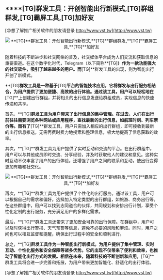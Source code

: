 ## ****[TG]**群发工具：开创智能出行新模式,**[TG]**群组群发,**[TG]**霸屏工具,**[TG]**加好友**

[😍想了解推广相关软件的朋友请登录 http://www.vst.tw](http://www.vst.tw)

 <center><img src="https://vst.tw/MP4/tuiguang/png/8.png" alt="**[TG]**群发工具：开创智能出行新模式,**[TG]**群组群发,**[TG]**霸屏工具,**[TG]**加好友"></center>

随着科技的不断进步和社交网络的普及，社交媒体平台成为人们交流和获取信息的重要渠道。在这个数字化时代，Telegram（以下简称**[TG]**）作为一款功能强大的社交软件，吸引了越来越多的用户。而**[TG]**群发工具的出现，则为智能出行开创了新模式。

**[TG]**群发工具是一种基于**[TG]**平台的智能技术应用，它将群发与出行服务相结合，为用户提供了更加便捷、高效的出行体验。通过该工具，用户可以轻松地在**[TG]**上创建出行群组，并将相关的出行信息发送给群组成员，实现信息的快速传递和共享。

首先，**[TG]**群发工具为用户带来了出行信息的集中管理。在过去，人们在出行前往往需要浏览各种网站或应用程序，查找最新的出行信息，如航班时刻、列车票价等。而有了**[TG]**群发工具，用户只需加入相应的出行群组，即可接收到最新的出行信息推送，无需再费时费力地搜索和整理信息，极大地提高了信息获取的效率。

其次，**[TG]**群发工具为用户提供了实时互动和交流的平台。在出行群组中，用户可以与其他成员即时交流、分享经验，并及时获取他人的建议和意见。这种实时互动不仅丰富了用户的出行体验，还增强了用户之间的联系和互动，使出行变得更加有趣和社交化。

 <center><img src="https://vst.tw/MP4/tuiguang/png/8.png" alt="**[TG]**群发工具：开创智能出行新模式,**[TG]**群组群发,**[TG]**霸屏工具,**[TG]**加好友"></center>

再次，**[TG]**群发工具为用户提供了个性化的出行服务。通过该工具，用户可以根据自己的需求和偏好，选择加入特定类型的出行群组，如旅游、商务出行等。在这些群组中，用户可以找到志同道合的伙伴，共同规划和安排出行计划，享受个性化定制的出行服务，充分满足用户的多样化需求。

最后，**[TG]**群发工具还带来了更加安全可靠的出行保障。在群组中，用户可以及时获得出行警报、天气预警等信息，避免不必要的风险和麻烦。同时，用户之间也可以相互监督和提醒，确保出行过程中的安全和顺利进行。

总之，**[TG]**群发工具作为一种智能出行新模式，为用户提供了集中管理、实时互动、个性化服务和安全保障等诸多优势。它的出现不仅带来了便利和效率，也推动了智能化出行方式的发展。相信在未来，随着科技的不断创新和应用，**[TG]**群发工具将会进一步完善和拓展，为用户带来更加智能化、舒适化的出行体验。

[😍想了解推广相关软件的朋友请登录 http://www.vst.tw](http://www.vst.tw)




